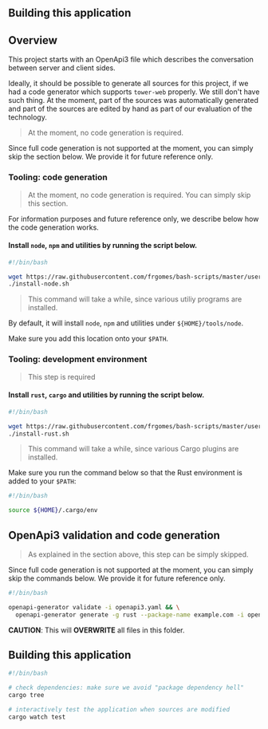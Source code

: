 ## Building this application

## Overview

This project starts with an OpenApi3 file which describes the conversation between server and client sides.

Ideally, it should be possible to generate all sources for this project, if we had a code generator which supports ``tower-web`` properly. We still don't have such thing. At the moment, part of the sources was automatically generated and part of the sources are edited by hand as part of our evaluation of the technology.

> At the moment, no code generation is required.

Since full code generation is not supported at the moment, you can simply skip the section below. We provide it for future reference only.

### Tooling: code generation

> At the moment, no code generation is required. You can simply skip this section.

For information purposes and future reference only, we describe below how the code generation works.

#### Install ``node``, ``npm`` and utilities by running the script below.

```bash
#!/bin/bash

wget https://raw.githubusercontent.com/frgomes/bash-scripts/master/user-install/install-node.sh
./install-node.sh
```
> This command will take a while, since various utiliy programs are installed.

By default, it will install ``node``, ``npm`` and utilities under ``${HOME}/tools/node``.

Make sure you add this location onto your ``$PATH``.

### Tooling: development environment 

> This step is required

#### Install ``rust``, ``cargo`` and utilities by running the script below.

```bash
#!/bin/bash

wget https://raw.githubusercontent.com/frgomes/bash-scripts/master/user-install/install-node.sh
./install-rust.sh
```

> This command will take a while, since various Cargo plugins are installed.

Make sure you run the command below so that the Rust environment is added to your ``$PATH``:

```bash
#!/bin/bash

source ${HOME}/.cargo/env
```


## OpenApi3 validation and code generation

> As explained in the section above, this step can be simply skipped.


Since full code generation is not supported at the moment, you can simply skip the commands below. We provide it for future reference only.

```bash
#!/bin/bash

openapi-generator validate -i openapi3.yaml && \
  openapi-generator generate -g rust --package-name example.com -i openapi3.yaml -o .
```

__CAUTION__: This will __OVERWRITE__ all files in this folder.


## Building this application

```bash
#!/bin/bash

# check dependencies: make sure we avoid "package dependency hell"
cargo tree

# interactively test the application when sources are modified
cargo watch test
```

